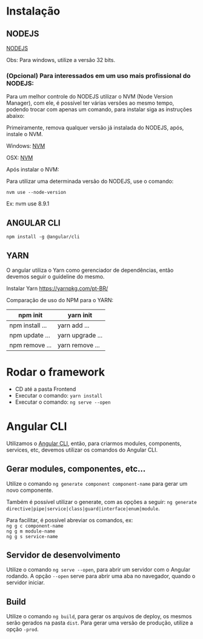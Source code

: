 
# Instalação

## NODEJS

[NODEJS](https://nodejs.org/en/)

 Obs: Para windows, utilize a versão 32 bits.

### (Opcional) Para interessados em um uso mais profissional do NODEJS:

Para um melhor controle do NODEJS utilizar o NVM (Node Version Manager), com ele, é possível ter várias versões ao mesmo tempo, podendo trocar com apenas um comando, para instalar siga as instruções abaixo:

Primeiramente, remova qualquer versão já instalada do NODEJS, após, instale o NVM.

Windows: [NVM](https://github.com/coreybutler/nvm-windows/releases)

OSX: [NVM](https://github.com/creationix/nvm#installation)


Após instalar o NVM:

Para utilizar uma determinada versão do NODEJS, use o comando:  

`nvm use --node-version`  

Ex: nvm use 8.9.1



## ANGULAR CLI

`npm install -g @angular/cli`  

## YARN

O angular utiliza o Yarn como gerenciador de dependências, então devemos seguir o guideline do mesmo.

Instalar Yarn https://yarnpkg.com/pt-BR/

Comparação de uso do NPM para o YARN:

|       npm init | yarn init       |
|----------------|-----------------|
|npm install ... | yarn add ...    |
|npm update ...  | yarn upgrade ...|
|npm remove ...  | yarn remove ... |



# Rodar o framework

- CD até a pasta Frontend  
- Executar o comando: `yarn install`  
- Executar o comando: `ng serve --open`


# Angular CLI

Utilizamos o [Angular CLI](https://cli.angular.io/), então, para criarmos modules, components, services, etc, devemos utilizar os comandos do Angular CLI.

## Gerar modules, componentes, etc...  

Utilize o comando `ng generate component component-name` para gerar um novo componente. 

Também é possível utilizar o generate, com as opções a seguir: 
`ng generate directive|pipe|service|class|guard|interface|enum|module`.

Para facilitar, é possível abreviar os comandos, ex:  
`ng g c component-name`  
`ng g m module-name`  
`ng g s service-name`  

## Servidor de desenvolvimento

Utilize o comando `ng serve --open`, para abrir um servidor com o Angular rodando. A opção `--open` serve para abrir uma aba no navegador, quando o servidor iniciar.


## Build

Utilize o comando `ng build`, para gerar os arquivos de deploy, os mesmos serão gerados na pasta `dist`. Para gerar uma versão de produção, utilize a opção `-prod`.
